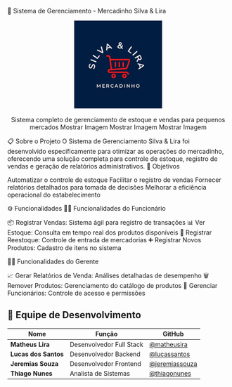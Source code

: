 🛒 Sistema de Gerenciamento - Mercadinho Silva & Lira
<div align="center">
  <img src="./logo-silva-lira.jpg" alt="Logo Silva & Lira" width="200" />
  
Sistema completo de gerenciamento de estoque e vendas para pequenos mercados
Mostrar Imagem
Mostrar Imagem
Mostrar Imagem
</div>
📋 Sobre o Projeto
O Sistema de Gerenciamento Silva & Lira foi desenvolvido especificamente para otimizar as operações do mercadinho, oferecendo uma solução completa para controle de estoque, registro de vendas e geração de relatórios administrativos.
🎯 Objetivos

Automatizar o controle de estoque
Facilitar o registro de vendas
Fornecer relatórios detalhados para tomada de decisões
Melhorar a eficiência operacional do estabelecimento

⚙️ Funcionalidades
👨‍💼 Funcionalidades do Funcionário

📦 Registrar Vendas: Sistema ágil para registro de transações
📊 Ver Estoque: Consulta em tempo real dos produtos disponíveis
🔄 Registrar Reestoque: Controle de entrada de mercadorias
➕ Registrar Novos Produtos: Cadastro de itens no sistema

👨‍💻 Funcionalidades do Gerente

📈 Gerar Relatórios de Venda: Análises detalhadas de desempenho
🗑️ Remover Produtos: Gerenciamento do catálogo de produtos
👥 Gerenciar Funcionários: Controle de acesso e permissões

## 👥 Equipe de Desenvolvimento

| Nome | Função | GitHub |
|------|--------|--------|
| **Matheus Lira** | Desenvolvedor Full Stack | [@matheusira](https://github.com/matheusira) |
| **Lucas dos Santos** | Desenvolvedor Backend | [@lucassantos](https://github.com/lucassantos) |
| **Jeremias Souza** | Desenvolvedor Frontend | [@jeremiassouza](https://github.com/jeremiassouza) |
| **Thiago Nunes** | Analista de Sistemas | [@thiagonunes](https://github.com/thiagonunes) |


